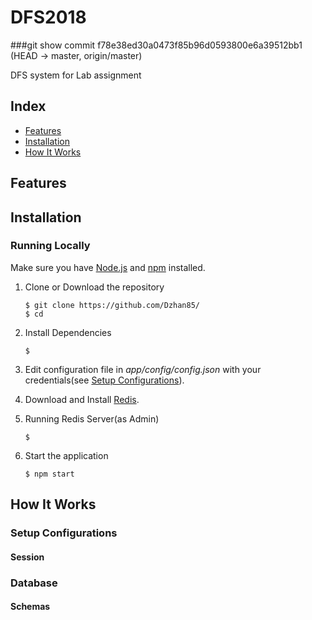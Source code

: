 # DFS2018


###git show
commit f78e38ed30a0473f85b96d0593800e6a39512bb1 (HEAD -> master, origin/master)


DFS system for Lab assignment

## Index
+ [Features](#features)
+ [Installation](#installation)
+ [How It Works](#how-it-works)


## Features<a name="features"></a>




## Installation<a name="installation"></a>



### Running Locally
Make sure you have [Node.js](https://nodejs.org/) and [npm](https://www.npmjs.com/) installed.

1. Clone or Download the repository

	```
	$ git clone https://github.com/Dzhan85/
	$ cd 
	```
2. Install Dependencies

	```
	$ 
	```
2. Edit configuration file in _app/config/config.json_ with your credentials(see [Setup Configurations](#configurations)).
3. Download and Install [Redis](http://redis.io/download).
4. Running Redis Server(as Admin)

	```
	$ 
	``` 
5. Start the application

	```
	$ npm start
	```





## How It Works<a name="how-it-works"></a>

### Setup Configurations<a name="configurations"></a>





#### Session



### Database<a name="database"></a>


#### Schemas

###




